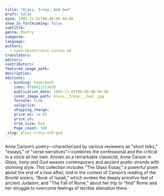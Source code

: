 ```yaml
---
title: "Glass, Irony, And God"
draft: false
date: 1995-11-01T06:00:00-04:00
show_in_forthcoming: false
subtitle:
genre: Poetry
subgenre:
language:
authors:
  - contributor/anne-carson.md
translators:
editors:
contributors:
featured_image_path:
description:
editions:
  - binding: Paperback
    isbn: 9780811213028
    publication_date: 1995-11-01T06:00:00-04:00
    cover_image_path: Glass,_Irony,__God_.jpg
    forsale: true
    saleprice:
    shipping_charge:
    price_us: 14.95
    price_cn:
    trim_size: 5x8
    Page_count: 160
_slug: glass-irony-and-god
---
```


Anne Carson’s poetry––characterized by various reviewers as "short talks," "essays," or "verse narratives"––combines the confessional and the critical in a voice all her own. Known as a remarkable classicist, Anne Carson in _Glass, Irony and God_ weaves contemporary and ancient poetic strands with stunning style. This collection includes "The Glass Essay," a powerful poem about the end of a love affair, told in the context of Carson’s reading of the Brontë sisters, "Book of Isaiah," which evokes the deeply primitive feel of ancient Judaism, and "The Fall of Rome," about her trip to "find" Rome and her struggle to overcome feelings of terrible alienation there.

